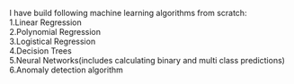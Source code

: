 I have build following machine learning algorithms from scratch:<br>
         1.Linear Regression<br>
         2.Polynomial Regression<br>
         3.Logistical Regression<br>
         4.Decision Trees<br>
         5.Neural Networks(includes calculating binary and multi class predictions)<br>
         6.Anomaly detection algorithm 
         
